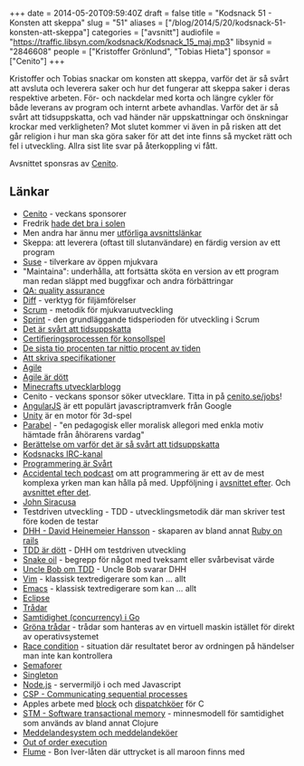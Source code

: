 +++
date = 2014-05-20T09:59:40Z
draft = false
title = "Kodsnack 51  - Konsten att skeppa"
slug = "51"
aliases = ["/blog/2014/5/20/kodsnack-51-konsten-att-skeppa"]
categories = ["avsnitt"]
audiofile = "https://traffic.libsyn.com/kodsnack/Kodsnack_15_maj.mp3"
libsynid = "2846608"
people = ["Kristoffer Grönlund", "Tobias Hieta"]
sponsor = ["Cenito"]
+++

Kristoffer och Tobias snackar om konsten att skeppa, varför det är så svårt att avsluta och leverera saker och hur det fungerar att skeppa saker i deras respektive arbeten. För- och nackdelar med korta och längre cykler för både leverans av program och internt arbete  avhandlas. Varför det är så svårt att tidsuppskatta, och vad händer när uppskattningar och önskningar krockar med verkligheten? Mot slutet kommer vi även in på risken att det går religion i hur man ska göra saker för att det inte finns så mycket rätt och fel i utveckling. Allra sist lite svar på återkoppling vi fått.

Avsnittet sponsras av [Cenito](http://www.cenito.se).

## Länkar ##

* [Cenito](http://www.cenito.se) - veckans sponsorer
* Fredrik [hade det bra i solen](http://instagram.com/p/n-WmnvtWQJ/)
* Men andra har ännu mer [utförliga avsnittslänkar](http://therecord.co/2014/04/11/nat_irons)
* Skeppa: att leverera (oftast till slutanvändare) en färdig version av ett program
* [Suse](https://www.suse.com) - tilverkare av öppen mjukvara
* "Maintaina": underhålla, att fortsätta sköta en version av ett program man redan släppt med buggfixar och andra förbättringar
* [QA: quality assurance](http://en.wikipedia.org/wiki/Quality_assurance)
* [Diff](http://en.wikipedia.org/wiki/Diff) - verktyg för filjämförelser
* [Scrum](http://en.wikipedia.org/wiki/Scrum_%28software_development%29) - metodik för mjukvaruutveckling
* [Sprint](http://en.wikipedia.org/wiki/Scrum_%28software_development%29#Sprint) - den grundläggande tidsperioden för utveckling i Scrum
* [Det är svårt att tidsuppskatta](http://programmers.stackexchange.com/questions/60994/why-is-software-schedule-estimation-so-hard)
* [Certifieringsprocessen för konsollspel](http://arstechnica.com/gaming/2012/07/how-certification-requirements-are-holding-back-console-gaming/)
* [De sista tio procenten tar nittio procent av tiden](http://en.wikipedia.org/wiki/Ninety-ninety_rule)
* [Att skriva specifikationer](http://www.joelonsoftware.com/articles/fog0000000036.html)
* [Agile](http://en.wikipedia.org/wiki/Agile_software_development)
* [Agile är dött](http://pragdave.me/blog/2014/03/04/time-to-kill-agile/)
* [Minecrafts utvecklarblogg](https://mojang.com)
* Cenito - veckans sponsor söker utvecklare. Titta in på [cenito.se/jobs](http://www.cenito.se/jobs)!
* [AngularJS](http://angularjs.org) är ett populärt javascriptramverk från Google
* [Unity](http://unity3d.com) är en motor för 3d-spel
* [Parabel](http://sv.wikipedia.org/wiki/Parabel_%28liknelse%29) - "en pedagogisk eller moralisk allegori med enkla motiv hämtade från åhörarens vardag"
* [Berättelse om varför det är så svårt att tidsuppskatta](http://qr.ae/KRRUI)
* [Kodsnacks IRC-kanal](irc://irc.freenode.net/kodsnack)
* [Programmering är Svårt](http://stilldrinking.org/programming-sucks)
* [Accidental tech podcast](http://atp.fm/episodes/55-dave-who-stinks) om att programmering är ett av de mest komplexa yrken man kan hålla på med. Uppföljning i [avsnittet efter](http://atp.fm/episodes/56-the-woodpecker). Och [avsnittet efter det](http://atp.fm/episodes/57-smorgasbord-of-pronunciation).
* [John Siracusa](https://twitter.com/siracusa)
* Testdriven utveckling - TDD - utvecklingsmetodik där man skriver test före koden de testar
* [DHH - David Heinemeier Hansson](http://david.heinemeierhansson.com) - skaparen av bland annat [Ruby on rails](http://rubyonrails.org/)
* [TDD är dött](http://david.heinemeierhansson.com/2014/tdd-is-dead-long-live-testing.html) - DHH om testdriven utveckling
* [Snake oil](http://en.wikipedia.org/wiki/Snake_oil) - begrepp för något med tveksamt eller svårbevisat värde
* [Uncle Bob om TDD](http://blog.8thlight.com/uncle-bob/2014/04/25/MonogamousTDD.html) - Uncle Bob svarar DHH
* [Vim](http://www.vim.org) - klassisk textredigerare som kan … allt
* [Emacs](http://www.gnu.org/software/emacs/) -  klassisk textredigerare som kan … allt
* [Eclipse](http://eclipse.org)
* [Trådar](http://en.wikipedia.org/wiki/Thread_%28computing&29)
* [Samtidighet (concurrency) i Go](http://blog.golang.org/share-memory-by-communicating)
* [Gröna trådar](http://en.wikipedia.org/wiki/Green_threads) - trådar som hanteras av en virtuell maskin istället för direkt av operativsystemet
* [Race condition](http://en.wikipedia.org/wiki/Race_condition) - situation där resultatet beror av ordningen på händelser man inte kan kontrollera
* [Semaforer](http://en.wikipedia.org/wiki/Semaphore_%28programming%29)
* [Singleton](http://en.wikipedia.org/wiki/Singleton_pattern)
* [Node.js](http://nodejs.org) - servermiljö i och med Javascript
* [CSP - Communicating sequential processes](http://en.wikipedia.org/wiki/Communicating_sequential_processes)
* Apples arbete med [block](https://developer.apple.com/library/mac/Documentation/Cocoa/Conceptual/Blocks/Articles/00_Introduction.html) och [dispatchköer](https://developer.apple.com/library/ios/documentation/General/Conceptual/ConcurrencyProgrammingGuide/OperationQueues/OperationQueues.html) för C
* [STM - Software transactional memory](http://en.wikipedia.org/wiki/Software_transactional_memory) - minnesmodell för samtidighet som används av bland annat Clojure
* [Meddelandesystem och meddelandeköer](http://en.wikipedia.org/wiki/Message_queue)
* [Out of order execution](http://en.wikipedia.org/wiki/Out_of_order_execution)
* [Flume](http://www.azlyrics.com/lyrics/boniver/flume.html) - Bon Iver-låten där uttrycket is all maroon finns med

